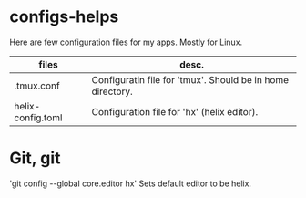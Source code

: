 # configs-helps

Here are few configuration files for my apps. Mostly for Linux.

| files | desc. |
| --- | --- |
| .tmux.conf | Configuratin file for 'tmux'. Should be in home directory. |
| helix-config.toml | Configuration file for 'hx' (helix editor). |

# Git, git

'git config --global core.editor hx' Sets default editor to be helix.

